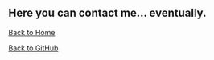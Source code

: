 ## Here you can contact me... eventually.

[Back to Home](https://jkylemorris.github.io/MDSC-Portfolio-Kyle-Morris/)

[Back to GitHub](https://github.com/jkylemorris/MDSC-Portfolio-Kyle-Morris)
